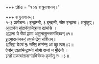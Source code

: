 +++
title = "१०४ शत्रुनाशनम्।"

+++
शत्रुनाशनम्।  
१-३ प्रशोचनः। इन्द्राग्नी, ३ इन्द्रानी, सोम इन्द्रश्च। अनुष्टुप्।  
आ॒दाने॑न सं॒दाने॑ना॒मित्रा॒ना द्या॑मसि ।  
अ॒पा॒ना ये चै॑षां प्रा॒णा असु॒नासू॒न्त्सम॑च्छिदन्॥१॥  
इ॒दमा॒दान॑मकरं॒ तप॒सेन्द्रे॑ण॒ संशि॑तम्।  
अ॒मित्रा॒ येऽत्र॑ नः॒ सन्ति॒ तान॑ग्न॒ आ द्या॒ त्वम्॥२॥  
ऐना॑न् द्यतामिन्द्रा॒ग्नी सोमो॑ राजा॑ च मे॒दिनौ॑ ।  
इन्द्रो॑ म॒रुत्वा॑ना॒दान॑म॒मित्रे॑भ्यः कृणोतु नः ॥३॥